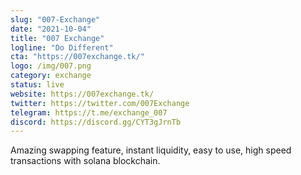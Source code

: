 ```yaml
---
slug: "007-Exchange"
date: "2021-10-04"
title: "007 Exchange"
logline: "Do Different"
cta: "https://007exchange.tk/"
logo: /img/007.png
category: exchange
status: live
website: https://007exchange.tk/
twitter: https://twitter.com/007Exchange
telegram: https://t.me/exchange_007
discord: https://discord.gg/CYT3gJrnTb
---
```


Amazing swapping feature, instant liquidity, easy to use, high speed transactions with solana blockchain.